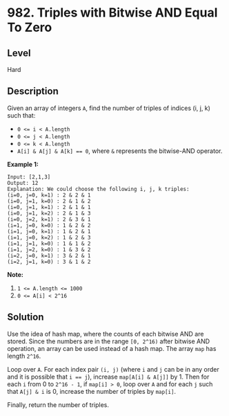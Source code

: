 # 982. Triples with Bitwise AND Equal To Zero
## Level
Hard

## Description
Given an array of integers `A`, find the number of triples of indices (i, j, k) such that:

* `0 <= i < A.length`
* `0 <= j < A.length`
* `0 <= k < A.length`
* `A[i] & A[j] & A[k] == 0`, where `&` represents the bitwise-AND operator.

**Example 1:**
```
Input: [2,1,3]
Output: 12
Explanation: We could choose the following i, j, k triples:
(i=0, j=0, k=1) : 2 & 2 & 1
(i=0, j=1, k=0) : 2 & 1 & 2
(i=0, j=1, k=1) : 2 & 1 & 1
(i=0, j=1, k=2) : 2 & 1 & 3
(i=0, j=2, k=1) : 2 & 3 & 1
(i=1, j=0, k=0) : 1 & 2 & 2
(i=1, j=0, k=1) : 1 & 2 & 1
(i=1, j=0, k=2) : 1 & 2 & 3
(i=1, j=1, k=0) : 1 & 1 & 2
(i=1, j=2, k=0) : 1 & 3 & 2
(i=2, j=0, k=1) : 3 & 2 & 1
(i=2, j=1, k=0) : 3 & 1 & 2
```

**Note:**

1. `1 <= A.length <= 1000`
2. `0 <= A[i] < 2^16`

## Solution
Use the idea of hash map, where the counts of each bitwise AND are stored. Since the numbers are in the range `[0, 2^16)` after bitwise AND operation, an array can be used instead of a hash map. The array `map` has length `2^16`.

Loop over `A`. For each index pair `(i, j)` (where `i` and `j` can be in any order and it is possible that `i == j`), increase `map[A[i] & A[j]]` by 1. Then for each `i` from 0 to `2^16 - 1`, if `map[i] > 0`, loop over `A` and for each `j` such that `A[j] & i` is 0, increase the number of triples by `map[i]`.

Finally, return the number of triples.
